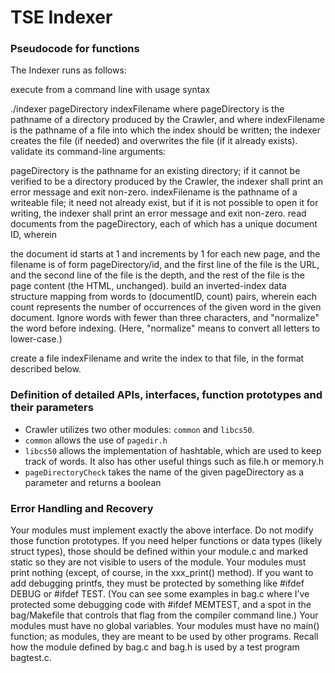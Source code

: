 # TSE Indexer

### Pseudocode for functions

The Indexer runs as follows:

execute from a command line with usage syntax

./indexer pageDirectory indexFilename
where pageDirectory is the pathname of a directory produced by the Crawler, and
where indexFilename is the pathname of a file into which the index should be written; the indexer creates the file (if needed) and overwrites the file (if it already exists).
validate its command-line arguments:

pageDirectory is the pathname for an existing directory; if it cannot be verified to be a directory produced by the Crawler, the indexer shall print an error message and exit non-zero.
indexFilename is the pathname of a writeable file; it need not already exist, but if it is not possible to open it for writing, the indexer shall print an error message and exit non-zero.
read documents from the pageDirectory, each of which has a unique document ID, wherein

the document id starts at 1 and increments by 1 for each new page,
and the filename is of form pageDirectory/id,
and the first line of the file is the URL,
and the second line of the file is the depth,
and the rest of the file is the page content (the HTML, unchanged).
build an inverted-index data structure mapping from words to (documentID, count) pairs, wherein each count represents the number of occurrences of the given word in the given document. Ignore words with fewer than three characters, and "normalize" the word before indexing. (Here, "normalize" means to convert all letters to lower-case.)

create a file indexFilename and write the index to that file, in the format described below.


### Definition of detailed APIs, interfaces, function prototypes and their parameters

- Crawler utilizes two other modules: `common` and `libcs50`.
- `common` allows the use of `pagedir.h`
- `libcs50` allows the implementation of hashtable, which are used to keep track of words. It also has other useful things such as file.h or memory.h
- `pageDirectoryCheck` takes the name of the given pageDirectory as a parameter and returns a boolean

### Error Handling and Recovery

Your modules must implement exactly the above interface. Do not modify those function prototypes.
If you need helper functions or data types (likely struct types), those should be defined within your module.c and marked static so they are not visible to users of the module.
Your modules must print nothing (except, of course, in the xxx_print() method). If you want to add debugging printfs, they must be protected by something like #ifdef DEBUG or #ifdef TEST. (You can see some examples in bag.c where I’ve protected some debugging code with #ifdef MEMTEST, and a spot in the bag/Makefile that controls that flag from the compiler command line.)
Your modules must have no global variables.
Your modules must have no main() function; as modules, they are meant to be used by other programs. Recall how the module defined by bag.c and bag.h is used by a test program bagtest.c.